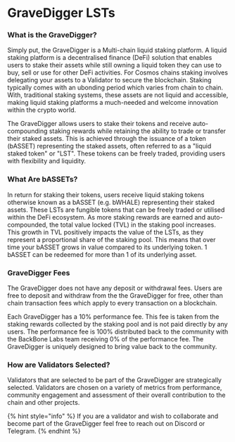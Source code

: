 # GraveDigger LSTs

### What is the GraveDigger?

Simply put, the GraveDigger is a Multi-chain liquid staking platform. A liquid staking platform is a decentralised finance (DeFi) solution that enables users to stake their assets while still owning a liquid token they can use to buy, sell or use for other DeFi activities. For Cosmos chains staking involves delegating your assets to a Validator to secure the blockchain. Staking typically comes with an ubonding period which varies from chain to chain. With, traditional staking systems, these assets are not liquid and accessible, making liquid staking platforms a much-needed and welcome innovation within the crypto world.

The GraveDigger allows users to stake their tokens and receive auto-compounding staking rewards while retaining the ability to trade or transfer their staked assets. This is achieved through the issuance of a token (bASSET) representing the staked assets, often referred to as a "liquid staked token" or "LST". These tokens can be freely traded, providing users with flexibility and liquidity.

### What Are bASSETs?

In return for staking their tokens, users receive liquid staking tokens otherwise known as a bASSET (e.g. bWHALE) representing their staked assets. These LSTs are fungible tokens that can be freely traded or utilised within the DeFi ecosystem. As more staking rewards are earned and auto-compounded, the total value locked (TVL) in the staking pool increases. This growth in TVL positively impacts the value of the LSTs, as they represent a proportional share of the staking pool. This means that over time your bASSET grows in value compared to its underlying token. 1 bASSET can be redeemed for more than 1 of its underlying asset.

### GraveDigger Fees

The GraveDigger does not have any deposit or withdrawal fees. Users are free to deposit and withdraw from the the GraveDigger for free, other than chain transaction fees which apply to every transaction on a blockchain.

Each GraveDigger has a 10% performance fee. This fee is taken from the staking rewards collected by the staking pool and is not paid directly by any users. The performance fee is 100% distributed back to the community with the BackBone Labs team receiving 0% of the performance fee. The GraveDigger is uniquely designed to bring value back to the community.

### How are Validators Selected?

Validators that are selected to be part of the GraveDigger are strategically selected. Validators are chosen on a variety of metrics from performance, community engagement and assessment of their overall contribution to the chain and other projects.

{% hint style="info" %}
If you are a validator and wish to collaborate and become part of the GraveDigger feel free to reach out on Discord or Telegram.
{% endhint %}
